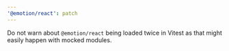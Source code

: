 ```yaml
---
'@emotion/react': patch
---
```


Do not warn about `@emotion/react` being loaded twice in Vitest as that might easily happen with mocked modules.
